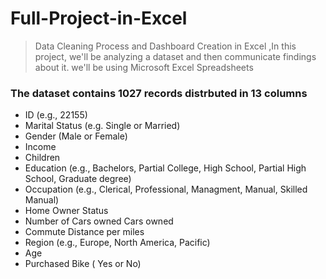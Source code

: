 # Full-Project-in-Excel
> Data Cleaning Process and Dashboard Creation in Excel ,In this project, we'll be analyzing a dataset and then communicate findings about it. we'll be using Microsoft Excel Spreadsheets

### The dataset contains 1027 records distrbuted in 13 columns 

* ID (e.g., 22155)
* Marital Status (e.g. Single or Married)
* Gender (Male or Female)
* Income 
* Children 
* Education (e.g., Bachelors, Partial College, High School, Partial High School,  Graduate degree)
* Occupation (e.g., Clerical, Professional, Managment, Manual, Skilled Manual)
* Home Owner Status
* Number of Cars owned Cars owned
* Commute Distance per miles
* Region (e.g., Europe, North America, Pacific)
* Age 
* Purchased Bike ( Yes or No)

